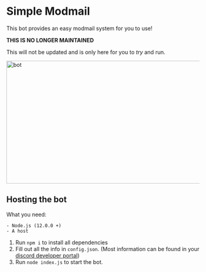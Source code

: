 Simple Modmail
==================

This bot provides an easy modmail system for you to use!

**THIS IS NO LONGER MAINTAINED**

This will not be updated and is only here for you to *try* and run.

<img src="https://socialify.git.ci/milanmdev/modmail/image?description=1&font=Raleway&forks=1&issues=1&language=1&logo=https%3A%2F%2Favatars.githubusercontent.com%2Fu%2F63871638&owner=1&pattern=Circuit%20Board&pulls=1&stargazers=1&theme=Light" alt="bot" width="640" height="320" />

## Hosting the bot

What you need:
```
- Node.js (12.0.0 +)
- A host
```

1. Run `npm i` to install all dependencies
2. Fill out all the info in `config.json`. (Most information can be found in your [discord developer portal](https://discord.com/developers))
3. Run `node index.js` to start the bot.

